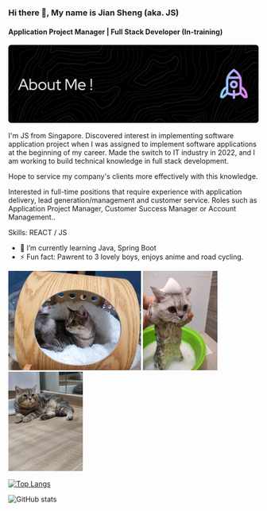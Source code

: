 ### Hi there 👋, My name is Jian Sheng (aka. JS)
#### Application Project Manager | Full Stack Developer (In-training)
![Header](./github-header-image-2.png)

I'm JS from Singapore. Discovered interest in implementing software application project when I was assigned to implement software applications at the beginning of my career. Made the switch to IT industry in 2022, and I am working to build technical knowledge in full stack development.

Hope to service my company's clients more effectively with this knowledge.

Interested in full-time positions that require experience with application delivery, lead generation/management and customer service. Roles such as Application Project Manager, Customer Success Manager or Account Management..

Skills:  REACT / JS 

- 🌱 I’m currently learning Java, Spring Boot
- ⚡ Fun fact: Pawrent to 3 lovely boys, enjoys anime and road cycling. 

<div>
<img src="https://github.com/jswee1/jswee1/blob/main/1.jpeg" width= "267"/> 
<img src="https://github.com/jswee1/jswee1/blob/main/2.jpeg" width= "150"/>  
<img src="https://github.com/jswee1/jswee1/blob/main/3.jpeg" width= "150"/>
 </div>
    
   



[![Top Langs](https://github-readme-stats.vercel.app/api/top-langs/?username=jswee1)](https://github.com/anuraghazra/github-readme-stats)

![GitHub stats](https://github-readme-stats.vercel.app/api?username=jswee1&show_icons=true)  

